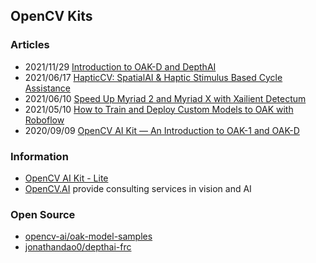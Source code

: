 ## OpenCV Kits


### Articles
- 2021/11/29 [Introduction to OAK-D and DepthAI](https://learnopencv.com/introduction-to-opencv-ai-kit-and-depthai/)
- 2021/06/17 [HapticCV: SpatialAI & Haptic Stimulus Based Cycle Assistance](https://www.hackster.io/dhruvsheth_/hapticcv-spatialai-haptic-stimulus-based-cycle-assistance-167f79)
- 2021/06/10 [Speed Up Myriad 2 and Myriad X with Xailient Detectum](https://xailient.com/speed-up-myriad-2-and-myriad-x-with-xailient-ai/)
- 2021/05/10 [How to Train and Deploy Custom Models to OAK with Roboflow](https://opencv.org/opencv-ai-kit-custom-model-deployment/)
- 2020/09/09 [OpenCV AI Kit — An Introduction to OAK-1 and OAK-D](https://medium.com/augmented-startups/opencv-ai-kit-an-introduction-to-oak-1-and-oak-d-4debb66175ca)



### Information
- [OpenCV AI Kit - Lite](https://www.kickstarter.com/projects/opencv/opencv-ai-kit-oak-depth-camera-4k-cv-edge-object-detection)
- [OpenCV.AI](https://www.opencv.ai/) provide consulting services in vision and AI


### Open Source
- [opencv-ai/oak-model-samples](https://github.com/opencv-ai/oak-model-samples)
- [jonathandao0/depthai-frc](https://github.com/jonathandao0/depthai-frc) 
